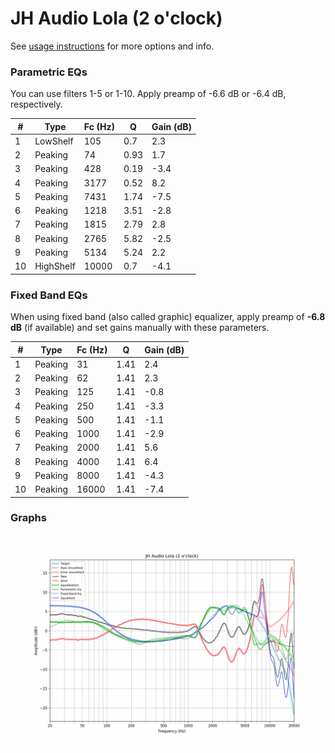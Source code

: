 # JH Audio Lola (2 o'clock)
See [usage instructions](https://github.com/jaakkopasanen/AutoEq#usage) for more options and info.

### Parametric EQs
You can use filters 1-5 or 1-10. Apply preamp of -6.6 dB or -6.4 dB, respectively.

|   # | Type      |   Fc (Hz) |    Q |   Gain (dB) |
|-----|-----------|-----------|------|-------------|
|   1 | LowShelf  |       105 | 0.7  |         2.3 |
|   2 | Peaking   |        74 | 0.93 |         1.7 |
|   3 | Peaking   |       428 | 0.19 |        -3.4 |
|   4 | Peaking   |      3177 | 0.52 |         8.2 |
|   5 | Peaking   |      7431 | 1.74 |        -7.5 |
|   6 | Peaking   |      1218 | 3.51 |        -2.8 |
|   7 | Peaking   |      1815 | 2.79 |         2.8 |
|   8 | Peaking   |      2765 | 5.82 |        -2.5 |
|   9 | Peaking   |      5134 | 5.24 |         2.2 |
|  10 | HighShelf |     10000 | 0.7  |        -4.1 |

### Fixed Band EQs
When using fixed band (also called graphic) equalizer, apply preamp of **-6.8 dB** (if available) and set gains manually with these parameters.

|   # | Type    |   Fc (Hz) |    Q |   Gain (dB) |
|-----|---------|-----------|------|-------------|
|   1 | Peaking |        31 | 1.41 |         2.4 |
|   2 | Peaking |        62 | 1.41 |         2.3 |
|   3 | Peaking |       125 | 1.41 |        -0.8 |
|   4 | Peaking |       250 | 1.41 |        -3.3 |
|   5 | Peaking |       500 | 1.41 |        -1.1 |
|   6 | Peaking |      1000 | 1.41 |        -2.9 |
|   7 | Peaking |      2000 | 1.41 |         5.6 |
|   8 | Peaking |      4000 | 1.41 |         6.4 |
|   9 | Peaking |      8000 | 1.41 |        -4.3 |
|  10 | Peaking |     16000 | 1.41 |        -7.4 |

### Graphs
![](./JH%20Audio%20Lola%20(2%20o'clock).png)
